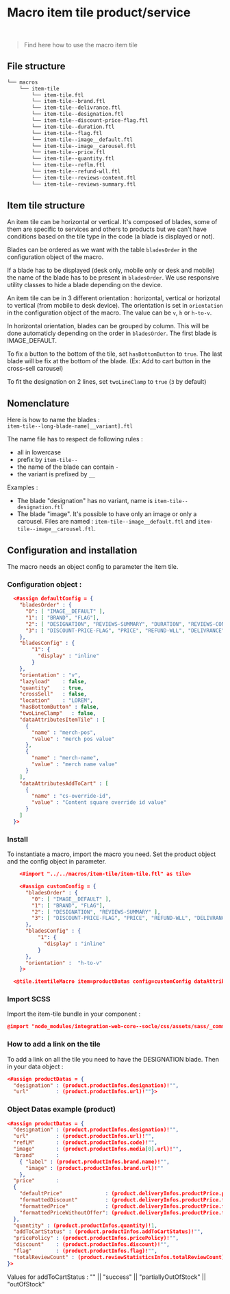 # Macro item tile product/service

<br/>

> Find here how to use the macro item tile

## File structure

```bash
└── macros
    └── item-tile
        └── item-tile.ftl
        └── item-tile--brand.ftl
        └── item-tile--delivrance.ftl
        └── item-tile--designation.ftl
        └── item-tile--discount-price-flag.ftl
        └── item-tile--duration.ftl
        └── item-tile--flag.ftl
        └── item-tile--image__default.ftl
        └── item-tile--image__carousel.ftl
        └── item-tile--price.ftl
        └── item-tile--quantity.ftl
        └── item-tile--reflm.ftl
        └── item-tile--refund-wll.ftl
        └── item-tile--reviews-content.ftl
        └── item-tile--reviews-summary.ftl
```
## Item tile structure 

An item tile can be horizontal or vertical. It's composed of blades, some of them are specific to services and others to products but we can't have conditions based on the tile type in the code (a blade is displayed or not).
 
Blades can be ordered as we want with the table `bladesOrder` in the configuration object of the macro. 

If a blade has to be displayed (desk only, mobile only or desk and mobile) the name of the blade has to be present in `bladesOrder`. We use responsive utility classes to hide a blade depending on the device. 

An item tile can be in 3 different orientation : horizontal, vertical or horizotal to vertical (from mobile to desk device). The orientation is set in `orientation` in the configuration object of the macro.
The value can be `v`, `h` or `h-to-v`.

In horizontal orientation, blades can be grouped by column. This will be done automaticly depending on the order in `bladesOrder`. The first blade is IMAGE_DEFAULT.

To fix a button to the bottom of the tile, set `hasBottomButton` to `true`. The last blade will be fix at the bottom of the blade. (Ex: Add to cart button in the cross-sell carousel)

To fit the designation on 2 lines, set `twoLineClamp` to `true` (`3` by default)

## Nomenclature

Here is how to name the blades :  
`item-tile--long-blade-name[__variant].ftl`

The name file has to respect de following rules :  
- all in lowercase  
- prefix by `item-tile--`  
- the name of the blade can contain `-`  
- the variant is prefixed by `__`


Examples :
- The blade "designation" has no variant, name is `item-tile--designation.ftl`
- The blade "image". It's possible to have only an image or only a carousel. Files are named : `item-tile--image__default.ftl` and `item-tile--image__carousel.ftl`.

## Configuration and installation

The macro needs an object config to parameter the item tile.

### Configuration object :

```json
  <#assign defaultConfig = {
    "bladesOrder" : {
      "0": [ "IMAGE__DEFAULT" ],
      "1": [ "BRAND", "FLAG"],
      "2": [ "DESIGNATION", "REVIEWS-SUMMARY", "DURATION", "REVIEWS-CONTENT" ],
      "3": [ "DISCOUNT-PRICE-FLAG", "PRICE", "REFUND-WLL", "DELIVRANCE", "REFLM", "QUANTITY"]
    },
    "bladesConfig" : {
        "1": {
          "display" : "inline"
        }
    },
    "orientation" : "v",
    "lazyload"    : false,
    "quantity"    : true,
    "crossSell"   : false,
    "location"    : "LOREM",
    "hasBottomButton" : false,
    "twoLineClamp"   : false,
    "dataAttributesItemTile" : [
      {
        "name" : "merch-pos",
        "value" : "merch pos value"
      },
      {
        "name" : "merch-name",
        "value" : "merch name value"
      }
    ],
    "dataAttributesAddToCart" : [
      {
        "name" : "cs-override-id",
        "value" : "Content square override id value"
      }
    ]
  }>
```

### Install

To instantiate a macro, import the macro you need. Set the product object and the config object in parameter.

```json
    <#import "../../macros/item-tile/item-tile.ftl" as tile>

    <#assign customConfig = {
      "bladesOrder" : {
        "0": [ "IMAGE__DEFAULT" ],
        "1": [ "BRAND", "FLAG"],
        "2": [ "DESIGNATION", "REVIEWS-SUMMARY" ],
        "3": [ "DISCOUNT-PRICE-FLAG", "PRICE", "REFUND-WLL", "DELIVRANCE" ]
      },
      "bladesConfig" : {
          "1": {
            "display" : "inline"
          }
      },
      "orientation" :  "h-to-v"
    }>

  <@tile.itemtileMacro item=productDatas config=customConfig dataAttributes=dataAttributes/>
```
### Import SCSS

Import the item-tile bundle in your component :

```json
@import "node_modules/integration-web-core--socle/css/assets/sass/_common/10-bundles/_item-tile.bundle.scss";
```

### How to add a link on the tile

To add a link on all the tile you need to have the DESIGNATION blade. Then in your data object :

```json
<#assign productDatas = {
  "designation" : (product.productInfos.designation)!"",
  "url"         : (product.productInfos.url)!""}> 
  ```

### Object Datas example (product)

```json
<#assign productDatas = {
  "designation" : (product.productInfos.designation)!"",
  "url"         : (product.productInfos.url)!"",
  "refLM"       : (product.productInfos.code)!"",
  "image"       : (product.productInfos.media[0].url)!"",
  "brand"       :
    { "label" : (product.productInfos.brand.name)!"",
      "image" : (product.productInfos.brand.url)!""
    },
  "price"       :
  {
    "defaultPrice"              : (product.deliveryInfos.productPrice.price)!"",
    "formattedDiscount"         : (product.deliveryInfos.productPrice.formattedDiscount)!"",
    "formattedPrice"            : (product.deliveryInfos.productPrice.formattedPrice)!"",
    "formattedPriceWithoutOffer": (product.deliveryInfos.productPrice.formattedPriceWithoutOffer)!""
  },
  "quantity" : (product.productInfos.quantity)!1,
  "addToCartStatus" : (product.productInfos.addToCartStatus)!"",
  "pricePolicy" : (product.productInfos.pricePolicy)!"",
  "discount"    : (product.productInfos.discount)!"",
  "flag"        : (product.productInfos.flag)!"",
  "totalReviewCount" : (product.reviewStatisticsInfos.totalReviewCount)!"0"
}>
```

Values for addToCartStatus : "" || "success" || "partiallyOutOfStock" || "outOfStock"
